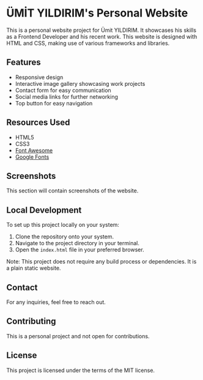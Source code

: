 # ÜMİT YILDIRIM's Personal Website

This is a personal website project for Ümit YILDIRIM. It showcases his skills as a Frontend Developer and his recent work. This website is designed with HTML and CSS, making use of various frameworks and libraries.

## Features

- Responsive design
- Interactive image gallery showcasing work projects
- Contact form for easy communication
- Social media links for further networking
- Top button for easy navigation

## Resources Used

- HTML5
- CSS3
- [Font Awesome](https://fontawesome.com/)
- [Google Fonts](https://fonts.google.com/)

## Screenshots

This section will contain screenshots of the website.

## Local Development

To set up this project locally on your system:

1. Clone the repository onto your system.
2. Navigate to the project directory in your terminal.
3. Open the `index.html` file in your preferred browser.

Note: This project does not require any build process or dependencies. It is a plain static website.

## Contact

For any inquiries, feel free to reach out.

## Contributing

This is a personal project and not open for contributions.

## License

This project is licensed under the terms of the MIT license.
